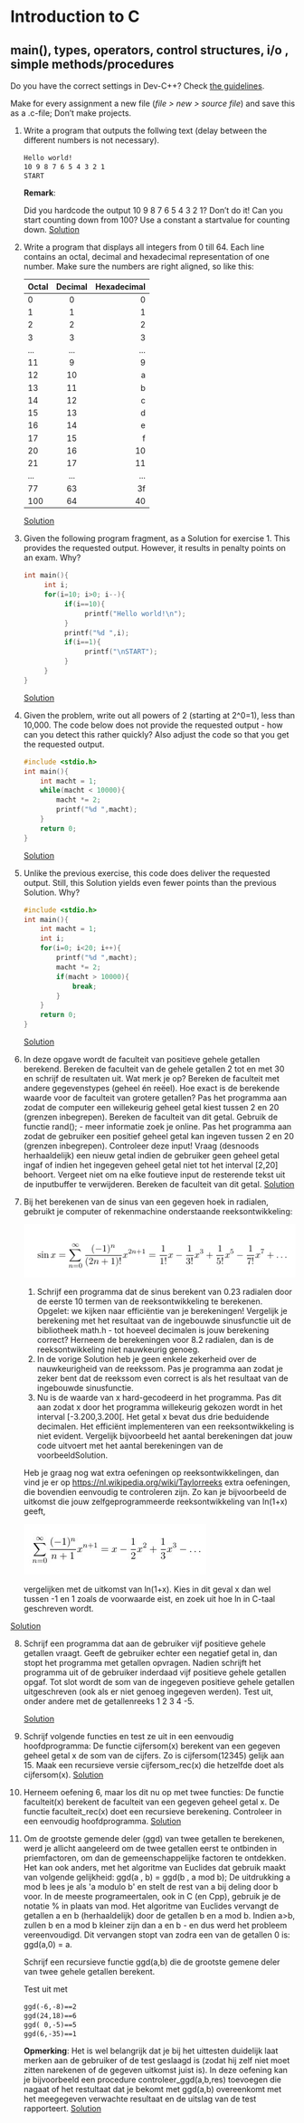 # Introduction to C

## main(), types, operators, control structures, i/o , simple methods/procedures

Do you have the correct settings in Dev-C++? Check [the guidelines]().

Make for every assignment a new file (<em>file > new > source file</em>) and save this as a .c-file; Don’t make projects.

1. Write a program that outputs the follwing text (delay between the different numbers is not necessary).

   ```
   Hello world!
   10 9 8 7 6 5 4 3 2 1 
   START
   ```

   **Remark**:

   Did you hardcode the output 10 9 8 7 6 5 4 3 2 1? Don’t do it!
   Can you start counting down from 100? Use a constant a startvalue for counting down.
   [Solution](https://github.com/reeveng/Programming-in-C-and-Cpp/blob/main/Ch1/Sol%20Q1%20C/Vraag1.c)

   

2. Write a program that displays all integers from 0 till 64. Each line contains an octal, decimal and hexadecimal representation of one number. Make sure the numbers are right aligned, so like this:

   | Octal | Decimal | Hexadecimal |
   | ------------- |:-------------:| -----:|
   |   0  |  0  |  0 |
   |  1   | 1  |  1 |
   |   2  |  2 |   2 |
   |   3 |   3   | 3 |
   |  ... | ... | ... |
   |  11   | 9  |  9 |
   |  12  | 10  |  a |
   |  13 |  11  |  b |
   |  14  | 12  |  c |
   |  15 |  13  |  d |
   |  16 |  14  |  e |
   |  17 |  15  |  f |
   |  20 |  16 |  10 |
   |  21  | 17  | 11 |
   |  ... | ... | ... |
   |  77 |  63  | 3f |
   | 100 |  64  | 40 |

   [Solution](https://github.com/reeveng/Programming-in-C-and-Cpp/blob/main/Ch1/Sol%20Q1%20C/Vraag2.c)

3. 
   Given the following program fragment, as a Solution for exercise 1. This provides the requested output. However, it results in penalty points on an exam. Why?

   ```c
   int main(){
        int i;
        for(i=10; i>0; i--){
             if(i==10){
                  printf("Hello world!\n");
             }
             printf("%d ",i);             
             if(i==1){
                  printf("\nSTART");
             }       
        }
   }
   ```

   [Solution](https://github.com/reeveng/Programming-in-C-and-Cpp/blob/main/Ch1/Sol%20Q1%20C/Vraag3.c)

4. Given the problem, write out all powers of 2 (starting at 2^0=1), less than 10,000.
   The code below does not provide the requested output - how can you detect this rather quickly?
   Also adjust the code so that you get the requested output.

   ```c
   #include <stdio.h>
   int main(){
       int macht = 1;
       while(macht < 10000){
           macht *= 2;
           printf("%d ",macht);
       }
       return 0;	
   }
   ```

   [Solution](https://github.com/reeveng/Programming-in-C-and-Cpp/blob/main/Ch1/Sol%20Q1%20C/Vraag4.c)


5. Unlike the previous exercise, this code does deliver the requested output. Still, this Solution yields even fewer points than the previous Solution. Why?

   ```C
   #include <stdio.h>
   int main(){
       int macht = 1;
       int i;
       for(i=0; i<20; i++){
           printf("%d ",macht);
           macht *= 2;
           if(macht > 10000){
               break;
           }		
       }	
       return 0;
   }
   ```

   [Solution](https://github.com/reeveng/Programming-in-C-and-Cpp/blob/main/Ch1/Sol%20Q1%20C/Vraag5.c)


6. In deze opgave wordt de faculteit van positieve gehele getallen berekend.
   Bereken de faculteit van de gehele getallen 2 tot en met 30 en schrijf de resultaten uit. Wat merk je op?
   Bereken de faculteit met andere gegevenstypes (geheel én reëel). Hoe exact is de berekende waarde voor de faculteit van grotere getallen?
   Pas het programma aan zodat de computer een willekeurig geheel getal kiest tussen 2 en 20 (grenzen inbegrepen). Bereken de faculteit van dit getal.
   Gebruik de functie rand(); - meer informatie zoek je online.
   Pas het programma aan zodat de gebruiker een positief geheel getal kan ingeven tussen 2 en 20 (grenzen inbegrepen). Controleer deze input! Vraag (desnoods herhaaldelijk) een nieuw getal indien de gebruiker geen geheel getal ingaf of indien het ingegeven geheel getal niet tot het interval [2,20] behoort. Vergeet niet om na elke foutieve input de resterende tekst uit de inputbuffer te verwijderen. Bereken de faculteit van dit getal.
   [Solution](https://github.com/reeveng/Programming-in-C-and-Cpp/blob/main/Ch1/Sol%20Q1%20C/Vraag6.c)

7. Bij het berekenen van de sinus van een gegeven hoek in radialen, gebruikt je computer of rekenmachine onderstaande reeksontwikkeling:
   
   ![image sum1](https://github.com/reeveng/Programming-in-C-and-Cpp/blob/main/Ch1/som1.jpg)
   
   1. Schrijf een programma dat de sinus berekent van 0.23 radialen door de eerste 10 termen van de reeksontwikkeling te berekenen. Opgelet: we kijken naar efficiëntie van je berekeningen!
      Vergelijk je berekening met het resultaat van de ingebouwde sinusfunctie uit de bibliotheek math.h - tot hoeveel decimalen is jouw berekening correct?
      Herneem de berekeningen voor 8.2 radialen, dan is de reeksontwikkeling niet nauwkeurig genoeg.
   2. In de vorige Solution heb je geen enkele zekerheid over de nauwkeurigheid van de reekssom.
      Pas je programma aan zodat je zeker bent dat de reekssom even correct is als het resultaat van de ingebouwde sinusfunctie.
   3. Nu is de waarde van x hard-gecodeerd in het programma. Pas dit aan zodat x door het programma willekeurig gekozen wordt in het interval [-3.200,3.200[. Het getal x bevat dus drie beduidende decimalen.
   Het efficiënt implementeren van een reeksontwikkeling is niet evident. Vergelijk bijvoorbeeld het aantal berekeningen dat jouw code uitvoert met het aantal berekeningen van de voorbeeldSolution.
   
   Heb je graag nog wat extra oefeningen op reeksontwikkelingen, dan vind je er op https://nl.wikipedia.org/wiki/Taylorreeks extra oefeningen, die bovendien eenvoudig te controleren zijn.
   Zo kan je bijvoorbeeld de uitkomst die jouw zelfgeprogrammeerde reeksontwikkeling van ln(1+x) geeft,
   
   ![image sum2](https://github.com/reeveng/Programming-in-C-and-Cpp/blob/main/Ch1/som2.jpg)

   vergelijken met de uitkomst van ln(1+x). Kies in dit geval x dan wel tussen -1 en 1 zoals de voorwaarde eist, en zoek uit hoe ln in C-taal geschreven wordt.
   
[Solution](https://github.com/reeveng/Programming-in-C-and-Cpp/blob/main/Ch1/Sol%20Q1%20C/Vraag7.c)
   
8. Schrijf een programma dat aan de gebruiker vijf positieve gehele getallen vraagt. Geeft de gebruiker echter een negatief getal in, dan stopt het programma met getallen opvragen. Nadien schrijft het programma uit of de gebruiker inderdaad vijf positieve gehele getallen opgaf. Tot slot wordt de som van de ingegeven positieve gehele getallen uitgeschreven (ook als er niet genoeg ingegeven werden).
   Test uit, onder andere met de getallenreeks 1 2 3 4 -5.

   [Solution](https://github.com/reeveng/Programming-in-C-and-Cpp/blob/main/Ch1/Sol%20Q1%20C/Vraag8.c)

9. Schrijf volgende functies en test ze uit in een eenvoudig hoofdprogramma:
   De functie cijfersom(x) berekent van een gegeven geheel getal x de som van de cijfers. Zo is cijfersom(12345) gelijk aan 15.
   Maak een recursieve versie cijfersom_rec(x) die hetzelfde doet als cijfersom(x).
   [Solution](https://github.com/reeveng/Programming-in-C-and-Cpp/blob/main/Ch1/Sol%20Q1%20C/Vraag9.c)

10. Herneem oefening 6, maar los dit nu op met twee functies:
    De functie faculteit(x) berekent de faculteit van een gegeven geheel getal x.
    De functie faculteit_rec(x) doet een recursieve berekening.
    Controleer in een eenvoudig hoofdprogramma.
    [Solution](https://github.com/reeveng/Programming-in-C-and-Cpp/blob/main/Ch1/Sol%20Q1%20C/Vraag10.c)

11. Om de grootste gemende deler (ggd) van twee getallen te berekenen, werd je allicht aangeleerd om de twee getallen eerst te ontbinden in priemfactoren, om dan de gemeenschappelijke factoren te ontdekken. Het kan ook anders, met het algoritme van Euclides dat gebruik maakt van volgende gelijkheid:
    ggd(a , b) = ggd(b , a mod b);
    De uitdrukking a mod b lees je als 'a modulo b' en stelt de rest van a bij deling door b voor. In de meeste programeertalen, ook in C (en Cpp), gebruik je de notatie % in plaats van mod.
    Het algoritme van Euclides vervangt de getallen a en b (herhaaldelijk) door de getallen b en a mod b. Indien a>b, zullen b en a mod b kleiner zijn dan a en b - en dus werd het probleem vereenvoudigd. Dit vervangen stopt van zodra een van de getallen 0 is: ggd(a,0) = a.

    Schrijf een recursieve functie ggd(a,b) die de grootste gemene deler van twee gehele getallen berekent.

    Test uit met

    ```
    ggd(-6,-8)==2
    ggd(24,18)==6
    ggd( 0,-5)==5
    ggd(6,-35)==1
    ```

    **Opmerking**: Het is wel belangrijk dat je bij het uittesten duidelijk laat merken aan de gebruiker of de test geslaagd is (zodat hij zelf niet moet zitten narekenen of de gegeven uitkomst juist is).
    In deze oefening kan je bijvoorbeeld een procedure controleer_ggd(a,b,res) toevoegen die nagaat of het restultaat dat je bekomt met ggd(a,b) overeenkomt met het meegegeven verwachte resultaat en de uitslag van de test rapporteert.
    [Solution](https://github.com/reeveng/Programming-in-C-and-Cpp/blob/main/Ch1/Sol%20Q1%20C/Vraag11.c)
